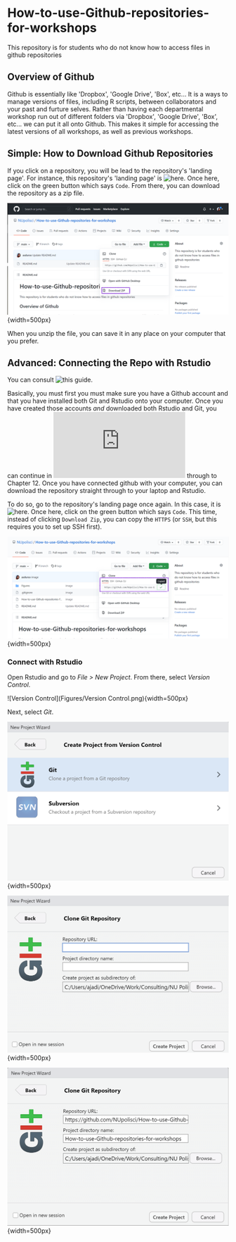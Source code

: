 # How-to-use-Github-repositories-for-workshops
This repository is for students who do not know how to access files in github repositories

## Overview of Github
Github is essentially like 'Dropbox', 'Google Drive', 'Box', etc... It is a ways to manage versions of files, including R scripts, between collaborators and your past and furture selves. Rather than having each departmental workshop run out of different folders via 'Dropbox', 'Google Drive', 'Box', etc... we can put it all onto Github. This makes it simple for accessing the latest versions of all workshops, as well as previous workshops. 

## Simple: How to Download Github Repositories 

If you click on a repository, you will be lead to the repository's 'landing page'. For instance, this repository's 'landing page' is ![here](https://github.com/NUpolisci/How-to-use-Github-repositories-for-workshops). Once here, click on the green button which says `Code`. From there, you can download the repository as a zip file. 

![See purple box in image above](Figures/Download.png){width=500px}

When you unzip the file, you can save it in any place on your computer that you prefer.

## Advanced: Connecting the Repo with Rstudio

You can consult ![this guide](https://happygitwithr.com).

Basically, you must first you must make sure you have a Github account and that you have installed both Git and Rstudio onto your computer. Once you have created those accounts *and* downloaded both Rstudio and Git, you can continue in ![Chapter 9](https://happygitwithr.com/push-pull-github.html) through to Chapter 12. Once you have connected github with your computer, you can download the repository straight through to your laptop and Rstudio. 

To do so, go to the repository's landing page once again. In this case, it is ![here](https://github.com/NUpolisci/How-to-use-Github-repositories-for-workshops). Once here, click on the green button which says `Code`. This time, instead of clicking `Download Zip`, you can copy the `HTTPS` (or `SSH`, but this requires you to set up SSH first). 

![See purple box around image above](Figures/Copied.png){width=500px}

### Connect with Rstudio

Open Rstudio and go to *File > New Project*. From there, select *Version Control*. 

![Version Control](Figures/Version Control.png){width=500px}

Next, select *Git*. 

![Git](Figures/git.png){width=500px}

![Clone](Figures/Clone.png){width=500px}

![Paste](Figures/Paste.png){width=500px}

